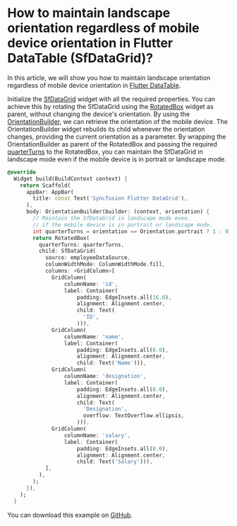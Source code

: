 # How to maintain landscape orientation regardless of mobile device orientation in Flutter DataTable (SfDataGrid)?

In this article, we will show you how to maintain landscape orientation regardless of mobile device orientation in [Flutter DataTable](https://www.syncfusion.com/flutter-widgets/flutter-datagrid).

Initialize the [SfDataGrid](https://pub.dev/documentation/syncfusion_flutter_datagrid/latest/datagrid/SfDataGrid-class.html) widget with all the required properties. You can achieve this by rotating the SfDataGrid using the [RotatedBox](https://api.flutter.dev/flutter/widgets/RotatedBox-class.html) widget as parent, without changing the device's orientation. By using the [OrientationBuilder](https://api.flutter.dev/flutter/widgets/OrientationBuilder-class.html), we can retrieve the orientation of the mobile device. The OrientationBuilder widget rebuilds its child whenever the orientation changes, providing the current orientation as a parameter. By wrapping the OrientationBuilder as parent of the RotatedBox and passing the required [quarterTurns](https://api.flutter.dev/flutter/widgets/RotatedBox/quarterTurns.html) to the RotatedBox, you can maintain the SfDataGrid in landscape mode even if the mobile device is in portrait or landscape mode.

```dart
@override
  Widget build(BuildContext context) {
    return Scaffold(
      appBar: AppBar(
        title: const Text('Syncfusion Flutter DataGrid'),
      ),
      body: OrientationBuilder(builder: (context, orientation) {
        // Maintain the SfDataGrid in landscape mode even.
        // if the mobile device is in portrait or landscape mode.
        int quarterTurns = orientation == Orientation.portrait ? 1 : 0;
        return RotatedBox(
          quarterTurns: quarterTurns,
          child: SfDataGrid(
            source: employeeDataSource,
            columnWidthMode: ColumnWidthMode.fill,
            columns: <GridColumn>[
              GridColumn(
                  columnName: 'id',
                  label: Container(
                      padding: EdgeInsets.all(16.0),
                      alignment: Alignment.center,
                      child: Text(
                        'ID',
                      ))),
              GridColumn(
                  columnName: 'name',
                  label: Container(
                      padding: EdgeInsets.all(8.0),
                      alignment: Alignment.center,
                      child: Text('Name'))),
              GridColumn(
                  columnName: 'designation',
                  label: Container(
                      padding: EdgeInsets.all(8.0),
                      alignment: Alignment.center,
                      child: Text(
                        'Designation',
                        overflow: TextOverflow.ellipsis,
                      ))),
              GridColumn(
                  columnName: 'salary',
                  label: Container(
                      padding: EdgeInsets.all(8.0),
                      alignment: Alignment.center,
                      child: Text('Salary'))),
            ],
          ),
        );
      }),
    );
  }
```

You can download this example on [GitHub](https://github.com/SyncfusionExamples/How-to-maintain-landscape-orientation-in-Flutter-DataTable).